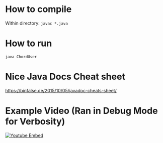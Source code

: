 # How to compile

Within directory:
`javac *.java`

# How to run

`java ChordUser`

# Nice Java Docs Cheat sheet
https://binfalse.de/2015/10/05/javadoc-cheats-sheet/

# Example Video (Ran in Debug Mode for Verbosity)
[![Youtube Embed](http://img.youtube.com/vi/14j5GRb6LvM/0.jpg)](http://www.youtube.com/watch?v=14j5GRb6LvM)
